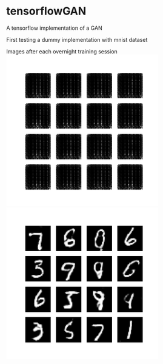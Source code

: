 # tensorflowGAN
A tensorflow implementation of a GAN

First testing a dummy implementation with mnist dataset

Images after each overnight training session<br>
![Alt text](https://github.com/SeaUrc/tensorflowGAN/blob/main/image_training_1.png?raw=true)
![Alt text](https://github.com/SeaUrc/tensorflowGAN/blob/main/image_training_2.png?raw=true)
